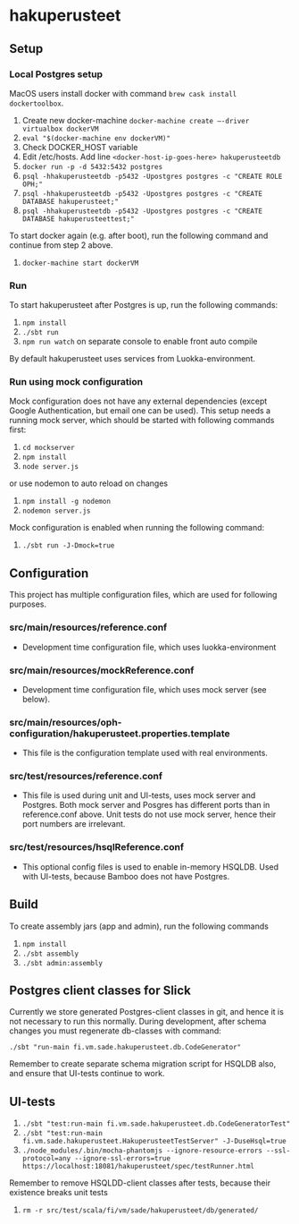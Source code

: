 # hakuperusteet

## Setup

### Local Postgres setup

MacOS users install docker with command `brew cask install dockertoolbox`.

1. Create new docker-machine `docker-machine create —-driver virtualbox dockerVM`
2. `eval "$(docker-machine env dockerVM)"`
3. Check DOCKER_HOST variable
4. Edit /etc/hosts. Add line `<docker-host-ip-goes-here> hakuperusteetdb`
5. `docker run -p -d 5432:5432 postgres`
6. `psql -hhakuperusteetdb -p5432 -Upostgres postgres -c "CREATE ROLE OPH;"`
7. `psql -hhakuperusteetdb -p5432 -Upostgres postgres -c "CREATE DATABASE hakuperusteet;"`
8. `psql -hhakuperusteetdb -p5432 -Upostgres postgres -c "CREATE DATABASE hakuperusteettest;"`

To start docker again (e.g. after boot), run the following command and continue from step 2 above.

1. `docker-machine start dockerVM`

### Run

To start hakuperusteet after Postgres is up, run the following commands:

1. `npm install`
2. `./sbt run`
3. `npm run watch` on separate console to enable front auto compile

By default hakuperusteet uses services from Luokka-environment.

### Run using mock configuration

Mock configuration does not have any external dependencies (except Google Authentication, but email one can be used).
This setup needs a running mock server, which should be started with following commands first:

1. `cd mockserver`
2. `npm install`
3. `node server.js`

or use nodemon to auto reload on changes

1. `npm install -g nodemon`
2. `nodemon server.js`

Mock configuration is enabled when running the following command:

1. `./sbt run -J-Dmock=true`

## Configuration

This project has multiple configuration files, which are used for following purposes.

### src/main/resources/reference.conf

 - Development time configuration file, which uses luokka-environment

### src/main/resources/mockReference.conf

 - Development time configuration file, which uses mock server (see below).

### src/main/resources/oph-configuration/hakuperusteet.properties.template

 - This file is the configuration template used with real environments.

### src/test/resources/reference.conf

 - This file is used during unit and UI-tests, uses mock server and Postgres. Both mock server and Posgres has different ports
   than in reference.conf above. Unit tests do not use mock server, hence their port numbers are irrelevant.

### src/test/resources/hsqlReference.conf

 - This optional config files is used to enable in-memory HSQLDB. Used with UI-tests, because Bamboo does not have Postgres.

## Build

To create assembly jars (app and admin), run the following commands

1. `npm install`
2. `./sbt assembly`
3. `./sbt admin:assembly`

## Postgres client classes for Slick

Currently we store generated Postgres-client classes in git, and hence it is not necessary to run this normally.
During development, after schema changes you must regenerate db-classes with command:

`./sbt "run-main fi.vm.sade.hakuperusteet.db.CodeGenerator"`

Remember to create separate schema migration script for HSQLDB also, and ensure that UI-tests continue to work.

## UI-tests

1. `./sbt "test:run-main fi.vm.sade.hakuperusteet.db.CodeGeneratorTest"`
2. `./sbt "test:run-main fi.vm.sade.hakuperusteet.HakuperusteetTestServer" -J-DuseHsql=true`
3. `./node_modules/.bin/mocha-phantomjs --ignore-resource-errors --ssl-protocol=any --ignore-ssl-errors=true  https://localhost:18081/hakuperusteet/spec/testRunner.html`

Remember to remove HSQLDD-client classes after tests, because their existence breaks unit tests

1. `rm -r src/test/scala/fi/vm/sade/hakuperusteet/db/generated/`
